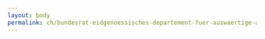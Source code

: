 ```yaml
---
layout: body
permalink: ch/bundesrat-eidgenoessisches-departement-fuer-auswaertige-angelegenheiten-generalsekretariat-eda-interne-revision-eda-revisionsgruppe-vertretungen/
---
```


